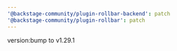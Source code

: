 ```yaml
---
'@backstage-community/plugin-rollbar-backend': patch
'@backstage-community/plugin-rollbar': patch
---
```


version:bump to v1.29.1
